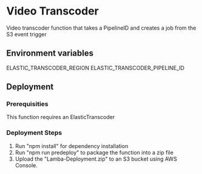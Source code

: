 # Video Transcoder

Video transcoder function that takes a PipelineID and creates a job from the S3 event trigger

## Environment variables

ELASTIC_TRANSCODER_REGION ELASTIC_TRANSCODER_PIPELINE_ID

## Deployment

### Prerequisities

This function requires an ElasticTranscoder

### Deployment Steps

1. Run "npm install" for dependency installation
2. Run "npm run predeploy" to package the function into a zip file
3. Upload the "Lamba-Deployment.zip" to an S3 bucket using AWS Console.